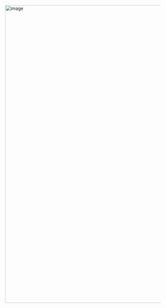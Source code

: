 <img width="959" alt="image" src="https://github.com/user-attachments/assets/9a5b04a7-8a56-4fd4-bb81-cc946fa92cc3" />




